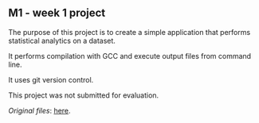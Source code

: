 ## M1 - week 1 project
The purpose of this project is to create a simple application that performs statistical analytics on a dataset.

It performs compilation with GCC and execute output files from command line.

It uses git version control.

This project was not submitted for evaluation.

*Original files*: [here](https://github.com/afosdick/ese-coursera-course1.git).
